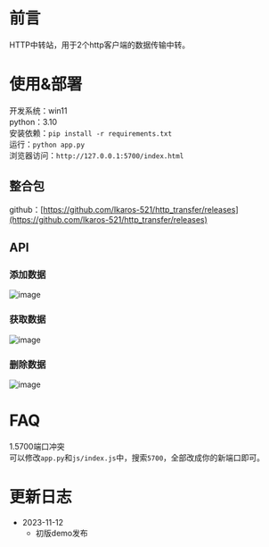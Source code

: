 # 前言
HTTP中转站，用于2个http客户端的数据传输中转。  

# 使用&部署
开发系统：win11  
python：3.10  
安装依赖：`pip install -r requirements.txt`  
运行：`python app.py`  
浏览器访问：`http://127.0.0.1:5700/index.html`  

## 整合包

github：[https://github.com/Ikaros-521/http_transfer/releases](https://github.com/Ikaros-521/http_transfer/releases)  

## API

### 添加数据
![image](https://github.com/Ikaros-521/http_transfer/assets/40910637/b7d5ba45-2f92-4aad-bb5c-10914ee02767)

### 获取数据
![image](https://github.com/Ikaros-521/http_transfer/assets/40910637/7375a398-fa5a-4520-a491-ba44ffbb40c3)

### 删除数据
![image](https://github.com/Ikaros-521/http_transfer/assets/40910637/49f33fa8-9253-4154-9fb4-4558e29a32c4)


# FAQ

1.5700端口冲突  
可以修改`app.py`和`js/index.js`中，搜索`5700`，全部改成你的新端口即可。  

# 更新日志

- 2023-11-12
  - 初版demo发布
